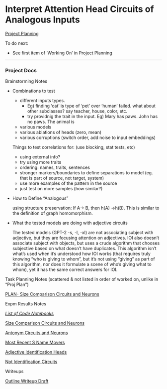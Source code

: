 # Interpret Attention Head Circuits of Analogous Inputs

[Project Planning](Interpret%20Attention%20Head%20Circuits%20of%20Analogous%20Inp%20c1d0ec7e43214760b4062ae4cdc0cd6b/Project%20Planning%20821fd0c71f4d4a44b5f7b240725c5547.md)

To do next: 

- See first item of ‘Working On’ in Project Planning

---

### Project Docs

Brainstorming Notes

- Combinations to test
    - different inputs types.
        - Eg) finding ‘cat’ is type of ‘pet’ over ‘human’ failed. what about other subclasses? say teacher, house, color, etc.
        - try providnig the trait in the input. Eg) Mary has paws. John has no paws. The animal is
    - various models
    - various ablations of heads (zero, mean)
    - various corruptions (switch order, add noise to input embeddings)
    
    Things to test correlations for: (use blocking, stat tests, etc)
    
    - using external info?
    - try using more traits
    - ordering: names, traits, sentences
    - stronger markers/boundaries to define separations to model (eg. that is part of source, not target, system)
    - use more examples of the pattern in the source
    - just test on more samples (how similar?)
- How to Define “Analogous”
    
    using structure preservation: If A→ B, then h(A) →h(B). This is similar to the definition of graph homomorphism.
    
- What the tested models are doing with adjective circuits
    
    The tested models (GPT-2 -s, -l, -xl) are not associating subject with adjective, but they are focusing attention on adjectives. IOI also doesn’t associate subject with objects, but uses a crude algorithm that chooses subjective based on what doesn’t have duplicates. This algorithm isn’t what’s used when it’s understood how IOI works (that requires truly knowing “who is giving to whom”, but it’s not using “giving” as part of this algorithm, nor does it formulate a scene of who’s giving what to whom), yet it has the same correct answers for IOI.
    

Task Planning Notes (scattered & not listed in order of worked on, unlike in “Proj Plan”)

[PLAN- Size Comparison Circuits and Neurons](Interpret%20Attention%20Head%20Circuits%20of%20Analogous%20Inp%20c1d0ec7e43214760b4062ae4cdc0cd6b/PLAN-%20Size%20Comparison%20Circuits%20and%20Neurons%201111d95ef57b4131b259ef88363f3010.md)

Expm Results Notes

[_*List of Code Notebooks*_](Interpret%20Attention%20Head%20Circuits%20of%20Analogous%20Inp%20c1d0ec7e43214760b4062ae4cdc0cd6b/_List%20of%20Code%20Notebooks_%2066bcbc2013ce465fbc61a281bc3ffa1f.md)

[Size Comparison Circuits and Neurons](Interpret%20Attention%20Head%20Circuits%20of%20Analogous%20Inp%20c1d0ec7e43214760b4062ae4cdc0cd6b/Size%20Comparison%20Circuits%20and%20Neurons%20983f0ebebc0a4c20a1db4967d6a9e201.md)

[Antonym Circuits and Neurons ](Interpret%20Attention%20Head%20Circuits%20of%20Analogous%20Inp%20c1d0ec7e43214760b4062ae4cdc0cd6b/Antonym%20Circuits%20and%20Neurons%20824f0d162ce84a8fb09c27f4e4931194.md)

[Most Recent S Name Movers](Interpret%20Attention%20Head%20Circuits%20of%20Analogous%20Inp%20c1d0ec7e43214760b4062ae4cdc0cd6b/Most%20Recent%20S%20Name%20Movers%20a72ccc6fdccc4e4baa78251399fdd2d7.md)

[Adjective Identification Heads](Interpret%20Attention%20Head%20Circuits%20of%20Analogous%20Inp%20c1d0ec7e43214760b4062ae4cdc0cd6b/Adjective%20Identification%20Heads%20f85cc6a172664109bf10cbfb5b49381a.md)

[Not Identification Circuits](Interpret%20Attention%20Head%20Circuits%20of%20Analogous%20Inp%20c1d0ec7e43214760b4062ae4cdc0cd6b/Not%20Identification%20Circuits%20db48cd1bd4844b25994773248e9a587c.md)

Writeups

[Outline Writeup Draft](Interpret%20Attention%20Head%20Circuits%20of%20Analogous%20Inp%20c1d0ec7e43214760b4062ae4cdc0cd6b/Outline%20Writeup%20Draft%2096f5c9785c684e359a76ecb09d264875.md)